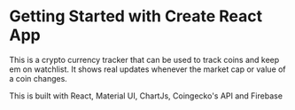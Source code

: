 # Getting Started with Create React App

This is a crypto currency tracker that can be used to track coins and keep em on watchlist.
It shows real updates whenever the market cap or value of a coin changes.

This is built with React, Material UI, ChartJs, Coingecko's API and Firebase